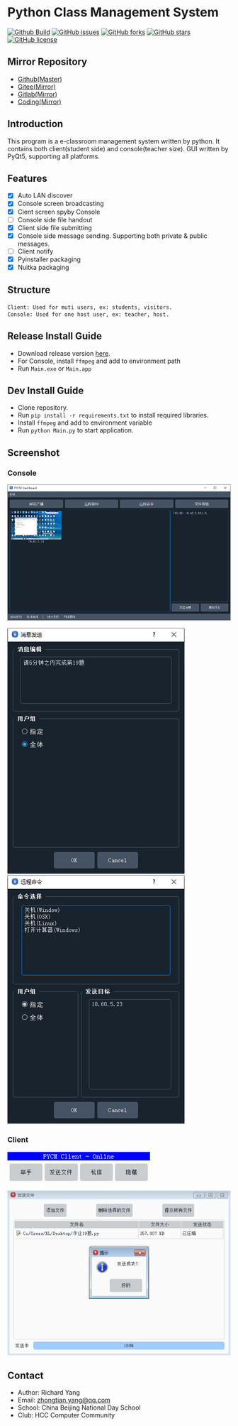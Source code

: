 # Python Class Management System
[![Github Build](https://github.com/yangzhongtian001/PYCM/actions/workflows/auto-build.yml/badge.svg)](https://github.com/yangzhongtian001/PYCM/releases) [![GitHub issues](https://img.shields.io/github/issues/yangzhongtian001/PYCM)](https://github.com/yangzhongtian001/PYCM/issues) [![GitHub forks](https://img.shields.io/github/forks/yangzhongtian001/PYCM)](https://github.com/yangzhongtian001/PYCM/network) [![GitHub stars](https://img.shields.io/github/stars/yangzhongtian001/PYCM)](https://github.com/yangzhongtian001/PYCM/stargazers) [![GitHub license](https://img.shields.io/github/license/yangzhongtian001/PYCM)](https://github.com/yangzhongtian001/PYCM)

## Mirror Repository
* [Github(Master)](https://github.com/yangzhongtian001/PYCM)
* [Gitee(Mirror)](https://gitee.com/yangzhongtian/PYCM)
* [Gitlab(Mirror)](https://gitlab.com/yangzhongtian/PYCM)
* [Coding(Mirror)](https://yangzhongtian.coding.net/public/PYCM/PYCM/git/files)

## Introduction
This program is a e-classroom management system written by python. It contains both client(student side) and console(teacher size). GUI written by PyQt5, supporting all platforms.

## Features
* [x] Auto LAN discover
* [x] Console screen broadcasting
* [x] Cient screen spyby Console
* [ ] Console side file handout
* [x] Client side file submitting
* [x] Console side message sending. Supporting both private & public messages.
* [ ] Client notify
* [x] Pyinstaller packaging
* [x] Nuitka packaging

## Structure
```
Client: Used for muti users, ex: students, visitors.
Console: Used for one host user, ex: teacher, host.
```

## Release Install Guide
* Download release version [here](https://github.com/yangzhongtian001/PYCM/releases).
* For Console, install `ffmpeg` and add to environment path
* Run `Main.exe` or `Main.app`

## Dev Install Guide
* Clone repository.
* Run `pip install -r requirements.txt` to install required libraries.
* Install `ffmpeg` and add to environment variable
* Run `python Main.py` to start application.

## Screenshot

### Console
![Dashboard](ScreenShot/Console/Dashboard.png)

![MessageSend](ScreenShot/Console/MessageSend.png) ![RemoteCommand](ScreenShot/Console/RemoteCommand.png)

### Client
![Main](ScreenShot/Client/Main.png)

![FileTransfer](ScreenShot/Client/FileTransfer.png)

## Contact
* Author: Richard Yang
* Email: zhongtian.yang@qq.com
* School: China Beijing National Day School
* Club: HCC Computer Community